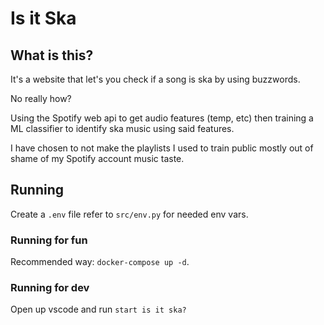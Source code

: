 # Is it Ska

## What is this?
It's a website that let's you check if a song is ska by using buzzwords.

No really how? 

Using the Spotify web api to get audio features (temp, etc) then training a ML classifier to identify ska music using said features. 

I have chosen to not make the playlists I used to train public mostly out of shame of my Spotify account music taste.

## Running

Create a `.env` file refer to `src/env.py` for needed env vars.

### Running for fun 
Recommended way: `docker-compose up -d`.

### Running for dev
Open up vscode and run `start is it ska?`